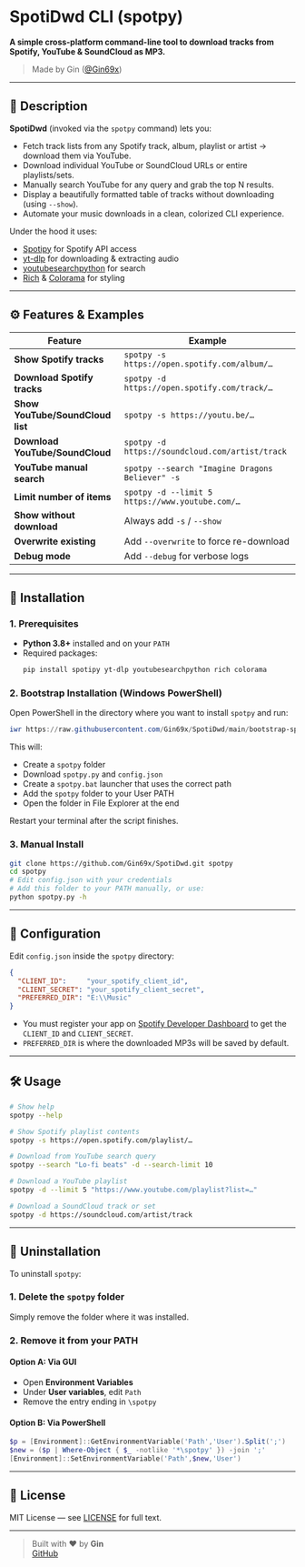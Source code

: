 # SpotiDwd CLI (spotpy)

**A simple cross-platform command-line tool to download tracks from Spotify, YouTube & SoundCloud as MP3.**

> Made by Gin ([@Gin69x](https://github.com/Gin69x))

---

## 📖 Description

**SpotiDwd** (invoked via the `spotpy` command) lets you:
- Fetch track lists from any Spotify track, album, playlist or artist → download them via YouTube.
- Download individual YouTube or SoundCloud URLs or entire playlists/sets.
- Manually search YouTube for any query and grab the top N results.
- Display a beautifully formatted table of tracks without downloading (using `--show`).
- Automate your music downloads in a clean, colorized CLI experience.

Under the hood it uses:
- [Spotipy](https://github.com/plamere/spotipy) for Spotify API access  
- [yt-dlp](https://github.com/yt-dlp/yt-dlp) for downloading & extracting audio  
- [youtubesearchpython](https://github.com/alexmercerind/youtube-search-python) for search  
- [Rich](https://github.com/Textualize/rich) & [Colorama](https://github.com/tartley/colorama) for styling  

---

## ⚙️ Features & Examples

| Feature                          | Example                                          |
|----------------------------------|--------------------------------------------------|
| **Show Spotify tracks**          | `spotpy -s https://open.spotify.com/album/…`     |
| **Download Spotify tracks**      | `spotpy -d https://open.spotify.com/track/…`     |
| **Show YouTube/SoundCloud list** | `spotpy -s https://youtu.be/…`                   |
| **Download YouTube/SoundCloud**  | `spotpy -d https://soundcloud.com/artist/track`  |
| **YouTube manual search**        | `spotpy --search "Imagine Dragons Believer" -s`  |
| **Limit number of items**        | `spotpy -d --limit 5 https://www.youtube.com/…`  |
| **Show without download**        | Always add `-s` / `--show`                       |
| **Overwrite existing**           | Add `--overwrite` to force re-download           |
| **Debug mode**                   | Add `--debug` for verbose logs                   |

---

## 🚀 Installation

### 1. Prerequisites
- **Python 3.8+** installed and on your `PATH`  
- Required packages:
  ```bash
  pip install spotipy yt-dlp youtubesearchpython rich colorama
  ```

### 2. Bootstrap Installation (Windows PowerShell)

Open PowerShell in the directory where you want to install `spotpy` and run:

```powershell
iwr https://raw.githubusercontent.com/Gin69x/SpotiDwd/main/bootstrap-spotpy.ps1 -UseBasicParsing | iex
```

This will:
- Create a `spotpy` folder
- Download `spotpy.py` and `config.json`
- Create a `spotpy.bat` launcher that uses the correct path
- Add the `spotpy` folder to your User PATH
- Open the folder in File Explorer at the end

Restart your terminal after the script finishes.

### 3. Manual Install

```bash
git clone https://github.com/Gin69x/SpotiDwd.git spotpy
cd spotpy
# Edit config.json with your credentials
# Add this folder to your PATH manually, or use:
python spotpy.py -h
```

---

## 🔧 Configuration

Edit `config.json` inside the `spotpy` directory:

```json
{
  "CLIENT_ID":     "your_spotify_client_id",
  "CLIENT_SECRET": "your_spotify_client_secret",
  "PREFERRED_DIR": "E:\\Music"
}
```

- You must register your app on [Spotify Developer Dashboard](https://developer.spotify.com/dashboard) to get the `CLIENT_ID` and `CLIENT_SECRET`.
- `PREFERRED_DIR` is where the downloaded MP3s will be saved by default.

---

## 🛠 Usage

```bash
# Show help
spotpy --help

# Show Spotify playlist contents
spotpy -s https://open.spotify.com/playlist/…

# Download from YouTube search query
spotpy --search "Lo-fi beats" -d --search-limit 10

# Download a YouTube playlist
spotpy -d --limit 5 "https://www.youtube.com/playlist?list=…"

# Download a SoundCloud track or set
spotpy -d https://soundcloud.com/artist/track
```

---

## 🧹 Uninstallation

To uninstall `spotpy`:

### 1. Delete the `spotpy` folder

Simply remove the folder where it was installed.

### 2. Remove it from your PATH

#### Option A: Via GUI
- Open **Environment Variables**
- Under **User variables**, edit `Path`
- Remove the entry ending in `\spotpy`

#### Option B: Via PowerShell
```powershell
$p = [Environment]::GetEnvironmentVariable('Path','User').Split(';') 
$new = ($p | Where-Object { $_ -notlike '*\spotpy' }) -join ';'
[Environment]::SetEnvironmentVariable('Path',$new,'User')
```

---

## 📜 License

MIT License — see [LICENSE](LICENSE) for full text.

---

> Built with ❤️ by **Gin**  
> [GitHub](https://github.com/Gin69x)
